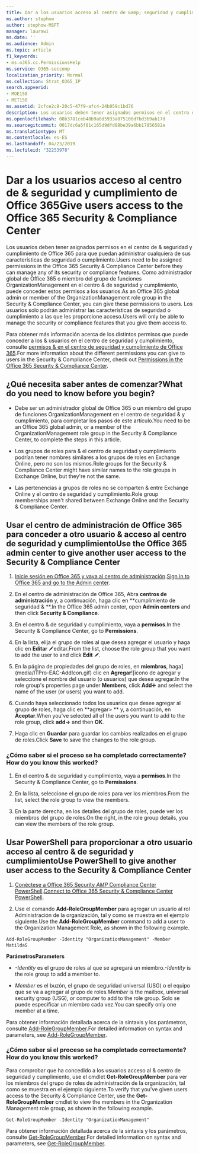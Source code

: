 ```yaml
---
title: Dar a los usuarios acceso al centro de &amp; seguridad y cumplimiento de Office 365
ms.author: stephow
author: stephow-MSFT
manager: laurawi
ms.date: ''
ms.audience: Admin
ms.topic: article
f1_keywords:
- ms.o365.cc.PermissionsHelp
ms.service: O365-seccomp
localization_priority: Normal
ms.collection: Strat_O365_IP
search.appverid:
- MOE150
- MET150
ms.assetid: 2cfce2c8-20c5-47f9-afc4-24b059c1bd76
description: Los usuarios deben tener asignados permisos en el centro de &amp; seguridad y cumplimiento de Office 365 para que puedan administrar cualquiera de sus características de seguridad o cumplimiento.
ms.openlocfilehash: 08b3781ceb48b9a8d5933a075106d7bd3b9ab17d
ms.sourcegitcommit: 0017dc6a5f81c165d9dfd88be39a6bb17856582e
ms.translationtype: MT
ms.contentlocale: es-ES
ms.lasthandoff: 04/23/2019
ms.locfileid: "32253978"
---
```

# <a name="give-users-access-to-the-office-365-security-amp-compliance-center"></a><span data-ttu-id="9127a-103">Dar a los usuarios acceso al centro de &amp; seguridad y cumplimiento de Office 365</span><span class="sxs-lookup"><span data-stu-id="9127a-103">Give users access to the Office 365 Security &amp; Compliance Center</span></span>

<span data-ttu-id="9127a-104">Los usuarios deben tener asignados permisos en el centro de &amp; seguridad y cumplimiento de Office 365 para que puedan administrar cualquiera de sus características de seguridad o cumplimiento.</span><span class="sxs-lookup"><span data-stu-id="9127a-104">Users need to be assigned permissions in the Office 365 Security &amp; Compliance Center before they can manage any of its security or compliance features.</span></span> <span data-ttu-id="9127a-105">Como administrador global de Office 365 o miembro del grupo de funciones OrganizationManagement en el centro &amp; de seguridad y cumplimiento, puede conceder estos permisos a los usuarios.</span><span class="sxs-lookup"><span data-stu-id="9127a-105">As an Office 365 global admin or member of the OrganizationManagement role group in the Security &amp; Compliance Center, you can give these permissions to users.</span></span> <span data-ttu-id="9127a-106">Los usuarios solo podrán administrar las características de seguridad o cumplimiento a las que les proporcione acceso.</span><span class="sxs-lookup"><span data-stu-id="9127a-106">Users will only be able to manage the security or compliance features that you give them access to.</span></span> 
  
<span data-ttu-id="9127a-107">Para obtener más información acerca de los distintos permisos que puede conceder a los &amp; usuarios en el centro de seguridad y cumplimiento, consulte [permisos &amp; en el centro de seguridad y cumplimiento de Office 365](permissions-in-the-security-and-compliance-center.md).</span><span class="sxs-lookup"><span data-stu-id="9127a-107">For more information about the different permissions you can give to users in the Security &amp; Compliance Center, check out [Permissions in the Office 365 Security &amp; Compliance Center](permissions-in-the-security-and-compliance-center.md).</span></span>
  
## <a name="what-do-you-need-to-know-before-you-begin"></a><span data-ttu-id="9127a-108">¿Qué necesita saber antes de comenzar?</span><span class="sxs-lookup"><span data-stu-id="9127a-108">What do you need to know before you begin?</span></span>

- <span data-ttu-id="9127a-109">Debe ser un administrador global de Office 365 o un miembro del grupo de funciones OrganizationManagement en el centro de seguridad &amp; y cumplimiento, para completar los pasos de este artículo.</span><span class="sxs-lookup"><span data-stu-id="9127a-109">You need to be an Office 365 global admin, or a member of the OrganizationManagement role group in the Security &amp; Compliance Center, to complete the steps in this article.</span></span>
    
- <span data-ttu-id="9127a-110">Los grupos de roles para &amp; el centro de seguridad y cumplimiento podrían tener nombres similares a los grupos de roles en Exchange Online, pero no son los mismos.</span><span class="sxs-lookup"><span data-stu-id="9127a-110">Role groups for the Security &amp; Compliance Center might have similar names to the role groups in Exchange Online, but they're not the same.</span></span> 
    
- <span data-ttu-id="9127a-111">Las pertenencias a grupos de roles no se comparten &amp; entre Exchange Online y el centro de seguridad y cumplimiento.</span><span class="sxs-lookup"><span data-stu-id="9127a-111">Role group memberships aren't shared between Exchange Online and the Security &amp; Compliance Center.</span></span>
    
## <a name="use-the-office-365-admin-center-to-give-another-user-access-to-the-security-amp-compliance-center"></a><span data-ttu-id="9127a-112">Usar el centro de administración de Office 365 para conceder a otro usuario &amp; acceso al centro de seguridad y cumplimiento</span><span class="sxs-lookup"><span data-stu-id="9127a-112">Use the Office 365 admin center to give another user access to the Security &amp; Compliance Center</span></span>

1. <span data-ttu-id="9127a-113">[Inicie sesión en Office 365 y vaya al centro de administración](https://go.microsoft.com/fwlink/p/?LinkId=525275).</span><span class="sxs-lookup"><span data-stu-id="9127a-113">[Sign in to Office 365 and go to the Admin center](https://go.microsoft.com/fwlink/p/?LinkId=525275).</span></span>
    
2. <span data-ttu-id="9127a-114">En el centro de administración de Office 365, Abra **centros de administración** y, a continuación, haga clic en \*\*cumplimiento de seguridad &amp; \*\*.</span><span class="sxs-lookup"><span data-stu-id="9127a-114">In the Office 365 admin center, open **Admin centers** and then click **Security &amp; Compliance**.</span></span> 
    
3. <span data-ttu-id="9127a-115">En el centro &amp; de seguridad y cumplimiento, vaya a **permisos**.</span><span class="sxs-lookup"><span data-stu-id="9127a-115">In the Security &amp; Compliance Center, go to **Permissions**.</span></span>
    
4. <span data-ttu-id="9127a-116">En la lista, elija el grupo de roles al que desea agregar el usuario y haga clic en **Editar** ![icono](media/O365_MDM_CreatePolicy_EditIcon.gif)editar.</span><span class="sxs-lookup"><span data-stu-id="9127a-116">From the list, choose the role group that you want to add the user to and click **Edit** ![Edit icon](media/O365_MDM_CreatePolicy_EditIcon.gif).</span></span>
    
5. <span data-ttu-id="9127a-117">En la página de propiedades del grupo de roles, en **miembros**, haga](media/ITPro-EAC-AddIcon.gif) clic en **Agregar**![icono de agregar y seleccione el nombre del usuario (o usuarios) que desea agregar.</span><span class="sxs-lookup"><span data-stu-id="9127a-117">In the role group's properties page under **Members**, click **Add**![Add Icon](media/ITPro-EAC-AddIcon.gif) and select the name of the user (or users) you want to add.</span></span> 
    
6. <span data-ttu-id="9127a-118">Cuando haya seleccionado todos los usuarios que desee agregar al grupo de roles, haga clic en \*\*agregar\> \*\* y, a continuación, en **Aceptar**.</span><span class="sxs-lookup"><span data-stu-id="9127a-118">When you've selected all of the users you want to add to the role group, click **add-\>** and then **OK**.</span></span>
    
7. <span data-ttu-id="9127a-119">Haga clic en **Guardar** para guardar los cambios realizados en el grupo de roles.</span><span class="sxs-lookup"><span data-stu-id="9127a-119">Click **Save** to save the changes to the role group.</span></span> 
    
### <a name="how-do-you-know-this-worked"></a><span data-ttu-id="9127a-120">¿Cómo saber si el proceso se ha completado correctamente?</span><span class="sxs-lookup"><span data-stu-id="9127a-120">How do you know this worked?</span></span>

1. <span data-ttu-id="9127a-121">En el centro &amp; de seguridad y cumplimiento, vaya a **permisos**.</span><span class="sxs-lookup"><span data-stu-id="9127a-121">In the Security &amp; Compliance Center, go to **Permissions**.</span></span>
    
2. <span data-ttu-id="9127a-122">En la lista, seleccione el grupo de roles para ver los miembros.</span><span class="sxs-lookup"><span data-stu-id="9127a-122">From the list, select the role group to view the members.</span></span>
    
3. <span data-ttu-id="9127a-123">En la parte derecha, en los detalles del grupo de roles, puede ver los miembros del grupo de roles.</span><span class="sxs-lookup"><span data-stu-id="9127a-123">On the right, in the role group details, you can view the members of the role group.</span></span>
    
## <a name="use-powershell-to-give-another-user-access-to-the-security-amp-compliance-center"></a><span data-ttu-id="9127a-124">Usar PowerShell para proporcionar a otro usuario acceso al centro &amp; de seguridad y cumplimiento</span><span class="sxs-lookup"><span data-stu-id="9127a-124">Use PowerShell to give another user access to the Security &amp; Compliance Center</span></span>

1. <span data-ttu-id="9127a-125">[Conéctese a Office 365 Security _AMP_ Compliance Center PowerShell](https://docs.microsoft.com/en-us/powershell/exchange/office-365-scc/connect-to-scc-powershell/connect-to-scc-powershell?view=exchange-ps).</span><span class="sxs-lookup"><span data-stu-id="9127a-125">[Connect to Office 365 Security & Compliance Center PowerShell](https://docs.microsoft.com/en-us/powershell/exchange/office-365-scc/connect-to-scc-powershell/connect-to-scc-powershell?view=exchange-ps).</span></span>
    
2. <span data-ttu-id="9127a-126">Use el comando **Add-RoleGroupMember** para agregar un usuario al rol Administración de la organización, tal y como se muestra en el ejemplo siguiente.</span><span class="sxs-lookup"><span data-stu-id="9127a-126">Use the **Add-RoleGroupMember** command to add a user to the Organization Management Role, as shown in the following example.</span></span> 
    
  ```
  Add-RoleGroupMember -Identity "OrganizationManagement" -Member MatildaS
  
  ```

 <span data-ttu-id="9127a-127">**Parámetros**</span><span class="sxs-lookup"><span data-stu-id="9127a-127">**Parameters**</span></span>
  
- <span data-ttu-id="9127a-128">_-Identity_ es el grupo de roles al que se agregará un miembro.</span><span class="sxs-lookup"><span data-stu-id="9127a-128">_-Identity_ is the role group to add a member to.</span></span> 
    
- <span data-ttu-id="9127a-129">_Member_ es el buzón, el grupo de seguridad universal (USG) o el equipo que se va a agregar al grupo de roles.</span><span class="sxs-lookup"><span data-stu-id="9127a-129">_Member_ is the mailbox, universal security group (USG), or computer to add to the role group.</span></span> <span data-ttu-id="9127a-130">Solo se puede especificar un miembro cada vez.</span><span class="sxs-lookup"><span data-stu-id="9127a-130">You can specify only one member at a time.</span></span> 
    
<span data-ttu-id="9127a-131">Para obtener información detallada acerca de la sintaxis y los parámetros, consulte [Add-RoleGroupMember](https://go.microsoft.com/fwlink/p/?LinkId=510859).</span><span class="sxs-lookup"><span data-stu-id="9127a-131">For detailed information on syntax and parameters, see [Add-RoleGroupMember](https://go.microsoft.com/fwlink/p/?LinkId=510859).</span></span>
  
### <a name="how-do-you-know-this-worked"></a><span data-ttu-id="9127a-132">¿Cómo saber si el proceso se ha completado correctamente?</span><span class="sxs-lookup"><span data-stu-id="9127a-132">How do you know this worked?</span></span>

<span data-ttu-id="9127a-133">Para comprobar que ha concedido a los usuarios acceso al &amp; centro de seguridad y cumplimiento, use el cmdlet **Get-RoleGroupMember** para ver los miembros del grupo de roles de administración de la organización, tal como se muestra en el ejemplo siguiente.</span><span class="sxs-lookup"><span data-stu-id="9127a-133">To verify that you've given users access to the Security &amp; Compliance Center, use the **Get-RoleGroupMember** cmdlet to view the members in the Organization Management role group, as shown in the following example.</span></span> 
  
```
Get-RoleGroupMember -Identity "OrganizationManagement"

```

<span data-ttu-id="9127a-134">Para obtener información detallada acerca de la sintaxis y los parámetros, consulte [Get-RoleGroupMember](https://go.microsoft.com/fwlink/p/?LinkId=510860).</span><span class="sxs-lookup"><span data-stu-id="9127a-134">For detailed information on syntax and parameters, see [Get-RoleGroupMember](https://go.microsoft.com/fwlink/p/?LinkId=510860).</span></span>
  

